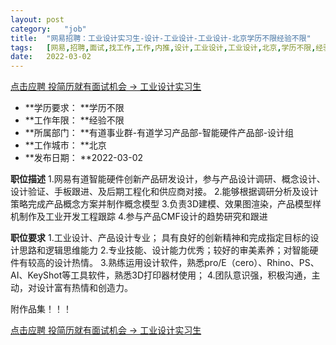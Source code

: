 ```yaml
---
layout:	post
category:	"job"
title:	"网易招聘：工业设计实习生-设计-工业设计-工业设计-北京学历不限经验不限"
tags:	[网易,招聘,面试,找工作,工作,内推,设计,工业设计,工业设计,北京,学历不限,经验不限]
date:	2022-03-02
---
```


[点击应聘 投简历就有面试机会 -> 工业设计实习生](http://mobile.bole.netease.com/bole/boleDetail?id=13957&employeeId=346f03c3cda5f04c&key=all)



- **学历要求： **学历不限
- **工作年限： **经验不限
- **所属部门： **有道事业群-有道学习产品部-智能硬件产品部-设计组
- **工作城市： **北京
- **发布日期： **2022-03-02



**职位描述**
1.网易有道智能硬件创新产品研发设计，参与产品设计调研、概念设计、设计验证、手板跟进、及后期工程化和供应商对接。
2.能够根据调研分析及设计策略完成产品概念方案并制作概念模型
3.负责3D建模、效果图渲染，产品模型样机制作及工业开发工程跟踪
4.参与产品CMF设计的趋势研究和跟进



**职位要求**
1.工业设计、产品设计专业； 具有良好的创新精神和完成指定目标的设计思路和逻辑思维能力
2.专业技能、设计能力优秀；较好的审美素养；对智能硬件有较高的设计热情。
3.熟练运用设计软件，熟悉pro/E（cero）、Rhino、PS、AI、KeyShot等工具软件，熟悉3D打印器材使用；
4.团队意识强，积极沟通，主动，对设计富有热情和创造力。 

附作品集！！！



[点击应聘 投简历就有面试机会 -> 工业设计实习生](http://mobile.bole.netease.com/bole/boleDetail?id=13957&employeeId=346f03c3cda5f04c&key=all)